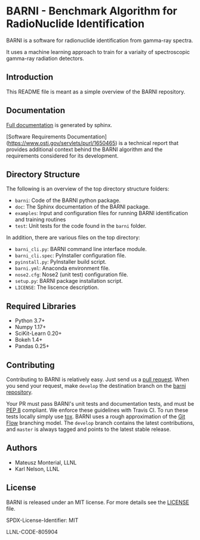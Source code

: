 BARNI - Benchmark Algorithm for RadioNuclide Identification
========================================================

BARNI is a software for radionuclide identification from gamma-ray spectra. 

It uses a machine learning approach to train for a variaity of spectroscopic gamma-ray radiation detectors.

Introduction
------------
This README file is meant as a simple overview of the BARNI repository. 

Documentation
-------------
[Full documentation](https://barni.readthedocs.io/en/latest/) is generated by sphinx. 

[Software Requirements Documentation] (https://www.osti.gov/servlets/purl/1650465) is a technical report that provides 
additional context behind the BARNI algorithm and the requirements considered for its development.


Directory Structure
-------------------
The following is an overview of the top directory structure folders:

* `barni`: Code of the BARNI python package. 
* `doc`: The Sphinx documentation of the BARNI package. 
* `examples`: Input and configuration files for running BARNI identification and training routines
* `test`: Unit tests for the code found in the `barni` folder.

In addition, there are various files on the top directory:

* `barni_cli.py`: BARNI command line interface module.
* `barni_cli.spec`: PyInstaller configuration file.
* `pyinstall.py`: PyInstaller build script. 
* `barni.yml`: Anaconda environment file.
* `nose2.cfg`: Nose2 (unit test) configuration file. 
* `setup.py`: BARNI package installation script. 
* `LICENSE`: The liscence description. 


Required Libraries
------------------
* Python 3.7+
* Numpy 1.17+
* SciKit-Learn 0.20+
* Bokeh 1.4+
* Pandas 0.25+

Contributing
------------
Contributing to BARNI is relatively easy.  Just send us a
[pull request](https://help.github.com/articles/using-pull-requests/).
When you send your request, make ``develop`` the destination branch on the
[barni repository](https://github.com/llnl/barni).

Your PR must pass BARNI's unit tests and documentation tests, and must be
[PEP 8](https://www.python.org/dev/peps/pep-0008/) compliant.  We enforce
these guidelines with Travis CI.  To
run these tests locally simply use [tox](https://tox.readthedocs.io/en/latest/). 
BARNI uses a rough approximation of the
[Git Flow](http://nvie.com/posts/a-successful-git-branching-model/)
branching model.  The ``develop`` branch contains the latest
contributions, and ``master`` is always tagged and points to the latest
stable release.

Authors
-------

- Mateusz Monterial, LLNL
- Karl Nelson, LLNL

License
-------

BARNI is released under an MIT license. For more details see the [LICENSE](/LICENSE) file.

SPDX-License-Identifier: MIT

LLNL-CODE-805904
